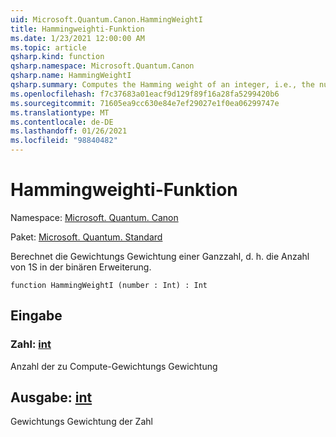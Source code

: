 ```yaml
---
uid: Microsoft.Quantum.Canon.HammingWeightI
title: Hammingweighti-Funktion
ms.date: 1/23/2021 12:00:00 AM
ms.topic: article
qsharp.kind: function
qsharp.namespace: Microsoft.Quantum.Canon
qsharp.name: HammingWeightI
qsharp.summary: Computes the Hamming weight of an integer, i.e., the number of 1s in its binary expansion.
ms.openlocfilehash: f7c37683a01eacf9d129f89f16a28fa5299420b6
ms.sourcegitcommit: 71605ea9cc630e84e7ef29027e1f0ea06299747e
ms.translationtype: MT
ms.contentlocale: de-DE
ms.lasthandoff: 01/26/2021
ms.locfileid: "98840482"
---
```

# <a name="hammingweighti-function"></a>Hammingweighti-Funktion

Namespace: [Microsoft. Quantum. Canon](xref:Microsoft.Quantum.Canon)

Paket: [Microsoft. Quantum. Standard](https://nuget.org/packages/Microsoft.Quantum.Standard)


Berechnet die Gewichtungs Gewichtung einer Ganzzahl, d. h. die Anzahl von 1S in der binären Erweiterung.

```qsharp
function HammingWeightI (number : Int) : Int
```


## <a name="input"></a>Eingabe

### <a name="number--int"></a>Zahl: [int](xref:microsoft.quantum.lang-ref.int)

Anzahl der zu Compute-Gewichtungs Gewichtung



## <a name="output--int"></a>Ausgabe: [int](xref:microsoft.quantum.lang-ref.int)

Gewichtungs Gewichtung der Zahl